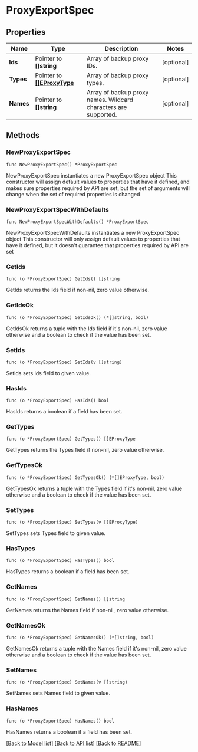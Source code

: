 # ProxyExportSpec

## Properties

Name | Type | Description | Notes
------------ | ------------- | ------------- | -------------
**Ids** | Pointer to **[]string** | Array of backup proxy IDs. | [optional] 
**Types** | Pointer to [**[]EProxyType**](EProxyType.md) | Array of backup proxy types. | [optional] 
**Names** | Pointer to **[]string** | Array of backup proxy names. Wildcard characters are supported. | [optional] 

## Methods

### NewProxyExportSpec

`func NewProxyExportSpec() *ProxyExportSpec`

NewProxyExportSpec instantiates a new ProxyExportSpec object
This constructor will assign default values to properties that have it defined,
and makes sure properties required by API are set, but the set of arguments
will change when the set of required properties is changed

### NewProxyExportSpecWithDefaults

`func NewProxyExportSpecWithDefaults() *ProxyExportSpec`

NewProxyExportSpecWithDefaults instantiates a new ProxyExportSpec object
This constructor will only assign default values to properties that have it defined,
but it doesn't guarantee that properties required by API are set

### GetIds

`func (o *ProxyExportSpec) GetIds() []string`

GetIds returns the Ids field if non-nil, zero value otherwise.

### GetIdsOk

`func (o *ProxyExportSpec) GetIdsOk() (*[]string, bool)`

GetIdsOk returns a tuple with the Ids field if it's non-nil, zero value otherwise
and a boolean to check if the value has been set.

### SetIds

`func (o *ProxyExportSpec) SetIds(v []string)`

SetIds sets Ids field to given value.

### HasIds

`func (o *ProxyExportSpec) HasIds() bool`

HasIds returns a boolean if a field has been set.

### GetTypes

`func (o *ProxyExportSpec) GetTypes() []EProxyType`

GetTypes returns the Types field if non-nil, zero value otherwise.

### GetTypesOk

`func (o *ProxyExportSpec) GetTypesOk() (*[]EProxyType, bool)`

GetTypesOk returns a tuple with the Types field if it's non-nil, zero value otherwise
and a boolean to check if the value has been set.

### SetTypes

`func (o *ProxyExportSpec) SetTypes(v []EProxyType)`

SetTypes sets Types field to given value.

### HasTypes

`func (o *ProxyExportSpec) HasTypes() bool`

HasTypes returns a boolean if a field has been set.

### GetNames

`func (o *ProxyExportSpec) GetNames() []string`

GetNames returns the Names field if non-nil, zero value otherwise.

### GetNamesOk

`func (o *ProxyExportSpec) GetNamesOk() (*[]string, bool)`

GetNamesOk returns a tuple with the Names field if it's non-nil, zero value otherwise
and a boolean to check if the value has been set.

### SetNames

`func (o *ProxyExportSpec) SetNames(v []string)`

SetNames sets Names field to given value.

### HasNames

`func (o *ProxyExportSpec) HasNames() bool`

HasNames returns a boolean if a field has been set.


[[Back to Model list]](../README.md#documentation-for-models) [[Back to API list]](../README.md#documentation-for-api-endpoints) [[Back to README]](../README.md)


